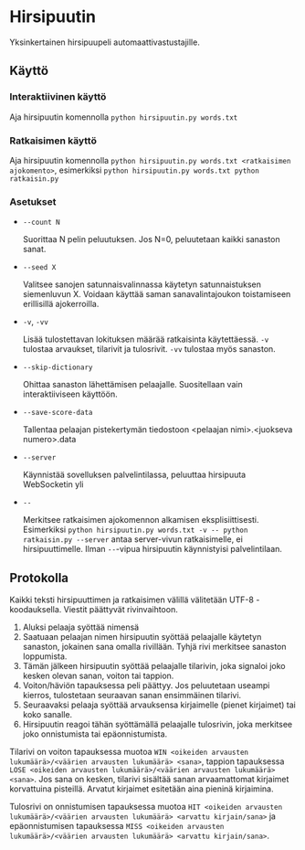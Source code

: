 # Hirsipuutin

Yksinkertainen hirsipuupeli automaattivastustajille.

## Käyttö

### Interaktiivinen käyttö

Aja hirsipuutin komennolla `python hirsipuutin.py words.txt`

### Ratkaisimen käyttö

Aja hirsipuutin komennolla `python hirsipuutin.py words.txt <ratkaisimen ajokomento>`, esimerkiksi `python hirsipuutin.py words.txt python ratkaisin.py`

### Asetukset

* `--count N`
  
    Suorittaa N pelin peluutuksen. Jos N=0, peluutetaan kaikki sanaston sanat.
  
* `--seed X`

    Valitsee sanojen satunnaisvalinnassa käytetyn satunnaistuksen siemenluvun X. Voidaan käyttää saman sanavalintajoukon toistamiseen erillisillä ajokerroilla.

* `-v`, `-vv`

    Lisää tulostettavan lokituksen määrää ratkaisinta käytettäessä. `-v` tulostaa arvaukset, tilarivit ja tulosrivit. `-vv` tulostaa myös sanaston.

* `--skip-dictionary`

    Ohittaa sanaston lähettämisen pelaajalle. Suositellaan vain interaktiiviseen käyttöön.

* `--save-score-data`

    Tallentaa pelaajan pistekertymän tiedostoon &lt;pelaajan nimi&gt;.&lt;juokseva numero&gt;.data

* `--server`

    Käynnistää sovelluksen palvelintilassa, peluuttaa hirsipuuta WebSocketin yli

* `--`

    Merkitsee ratkaisimen ajokomennon alkamisen eksplisiittisesti. Esimerkiksi `python hirsipuutin.py words.txt -v -- python ratkaisin.py --server` antaa server-vivun ratkaisimelle, ei hirsipuuttimelle. Ilman `--`-vipua hirsipuutin käynnistyisi palvelintilaan.

## Protokolla

Kaikki teksti hirsipuuttimen ja ratkaisimen välillä välitetään UTF-8 -koodauksella. Viestit päättyvät rivinvaihtoon.

1. Aluksi pelaaja syöttää nimensä
1. Saatuaan pelaajan nimen hirsipuutin syöttää pelaajalle käytetyn sanaston, jokainen sana omalla rivillään. Tyhjä rivi merkitsee sanaston loppumista.
1. Tämän jälkeen hirsipuutin syöttää pelaajalle tilarivin, joka signaloi joko kesken olevan sanan, voiton tai tappion.
  1. Voiton/häviön tapauksessa peli päättyy. Jos peluutetaan useampi kierros, tulostetaan seuraavan sanan ensimmäinen tilarivi.
1. Seuraavaksi pelaaja syöttää arvauksensa kirjaimelle (pienet kirjaimet) tai koko sanalle.
1. Hirsipuutin reagoi tähän syöttämällä pelaajalle tulosrivin, joka merkitsee joko onnistumista tai epäonnistumista.

Tilarivi on voiton tapauksessa muotoa `WIN <oikeiden arvausten lukumäärä>/<väärien arvausten lukumäärä> <sana>`, tappion tapauksessa `LOSE <oikeiden arvausten lukumäärä>/<väärien arvausten lukumäärä> <sana>`. Jos sana on kesken, tilarivi sisältää sanan arvaamattomat kirjaimet korvattuina pisteillä. Arvatut kirjaimet esitetään aina pieninä kirjaimina.

Tulosrivi on onnistumisen tapauksessa muotoa `HIT <oikeiden arvausten lukumäärä>/<väärien arvausten lukumäärä> <arvattu kirjain/sana>` ja epäonnistumisen tapauksessa `MISS <oikeiden arvausten lukumäärä>/<väärien arvausten lukumäärä> <arvattu kirjain/sana>`.
